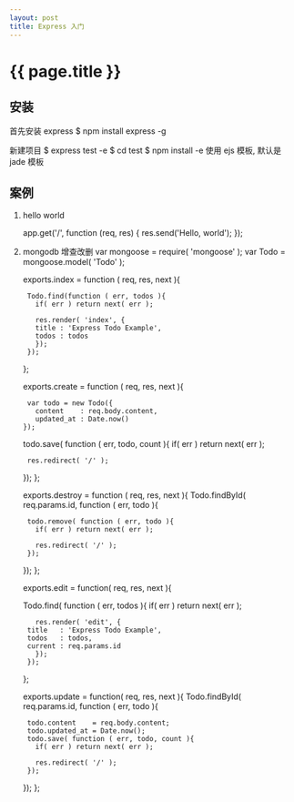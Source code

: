 ```yaml
---
layout: post
title: Express 入门
---
```


{{ page.title }}
================

安装
---------------------------
首先安装 express
	$ npm install express -g

新建项目
	$ express test -e 
	$ cd test
	$ npm install
-e 使用 ejs 模板, 默认是 jade 模板

案例
--------------
1. hello world

	app.get('/', function (req, res) {
	    res.send('Hello, world');
	});

2. mongodb 增查改删
	var mongoose = require( 'mongoose' );
	var Todo     = mongoose.model( 'Todo' );

	exports.index = function ( req, res, next ){
	  
	    Todo.find(function ( err, todos ){
	      if( err ) return next( err );

	      res.render( 'index', {
		  title : 'Express Todo Example',
		  todos : todos
	      });
	    });
	};

	exports.create = function ( req, res, next ){
	    
	    var todo = new Todo({
	      content    : req.body.content,
	      updated_at : Date.now()
	   });
	   
	  todo.save( function ( err, todo, count ){
	    if( err ) return next( err );

	    res.redirect( '/' );
	  });
	};

	exports.destroy = function ( req, res, next ){
	  Todo.findById( req.params.id, function ( err, todo ){
	 
	    todo.remove( function ( err, todo ){
	      if( err ) return next( err );

	      res.redirect( '/' );
	    });
	  });
	};

	exports.edit = function( req, res, next ){


	  Todo.find( function ( err, todos ){
	      if( err ) return next( err );

	      res.render( 'edit', {
		title   : 'Express Todo Example',
		todos   : todos,
		current : req.params.id
	      });
	    });
	};

	exports.update = function( req, res, next ){
	  Todo.findById( req.params.id, function ( err, todo ){
	  
	    todo.content    = req.body.content;
	    todo.updated_at = Date.now();
	    todo.save( function ( err, todo, count ){
	      if( err ) return next( err );

	      res.redirect( '/' );
	    });
	  });
	};

